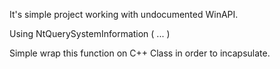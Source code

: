 It's simple project working with undocumented WinAPI.

Using NtQuerySystemInformation ( ... )

Simple wrap this function on C++ Class in order to incapsulate.
